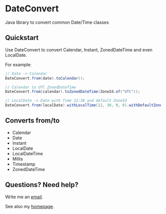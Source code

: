 # DateConvert

Java library to convert common Date/Time classes

## Quickstart

Use DateConvert to convert Calendar, Instant, ZonedDateTime and even LocalDate.

For example:
```java
// Date -> Calendar
DateConvert.from(date).toCalendar();

// Calendar to UTC ZonedDateTime
DateConvert.from(calendar).toZonedDateTime(ZoneId.of("UTC"));

// LocalDate -> Date with Time 12:30 and default ZoneId
DateConvert.from(localDate).withLocalTime(12, 30, 0, 0).withDefaultZoneId().toDate();
```

## Converts from/to
- Calendar
- Date
- Instant
- LocalDate
- LocalDateTime
- Millis
- Timestamp
- ZonedDateTime

## Questions? Need help?
Write me an [email](mailto:michael.kosin@java-blick.com?Subject=DateConvert).

See also my [homepage](https://www.java-blick.com).


